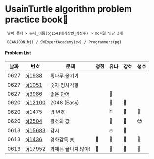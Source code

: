 # UsainTurtle algorithm problem practice book📝 
```
 날짜 폴더 > 문제_이름(bj1541애기상빈_김성수) > md파일 인당 3개 
 
 BEAKJOON(bj) / SWExpertAcademy(sw) / Programmers(pg)
 ```
#### Problem List
|날짜|번호|문제|정현|유나|강호|성수|
|---|---|---|---|---|---|---|
|0627|[bj1938](https://www.acmicpc.net/problem/1938)|통나무 옮기기||||
|0627|[bj1051](https://www.acmicpc.net/problem/1051)|숫자 정사각형||||
|0627|[bj3986](https://www.acmicpc.net/problem/3986)|좋은 단어 ||👻||
|0620|[bj12100](https://www.acmicpc.net/problem/12100)|2048 (Easy)||🎱|🍗|
|0620|[bj1475](https://www.acmicpc.net/problem/1475)|방 번호||🃏|🍗|🎎
|0620|[bj2504](https://www.acmicpc.net/problem/2504)|괄호의 값||🏁|🍗|😍
|0613|[bj15683](https://www.acmicpc.net/problem/15683)|감시||🔥|🍗|
|0613|[bj1436](https://www.acmicpc.net/problem/1436)|영화감독 숌|🥦|🍅|🍗|🔑
|0613|[bj17952](https://www.acmicpc.net/problem/17952)|과제는 끝나지 않아!|🍇|🍉|🍗|🎈
